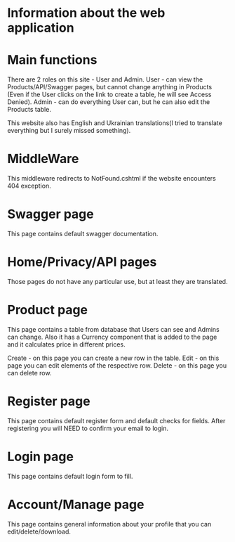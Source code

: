 # Information about the web application

# Main functions
There are 2 roles on this site - User and Admin.
User - can view the Products/API/Swagger pages, but cannot change anything in Products (Even if the User clicks on the link to create a table, he will see Access Denied).
Admin - can do everything User can, but he can also edit the Products table.

This website also has English and Ukrainian translations(I tried to translate everything but I surely missed something).

# MiddleWare
This middleware redirects to NotFound.cshtml if the website encounters 404 exception.

# Swagger page
This page contains default swagger documentation.

# Home/Privacy/API pages
Those pages do not have any particular use, but at least they are translated.

# Product page
This page contains a table from database that Users can see and Admins can change. Also it has a Currency component that is added to the page and it calculates price in different prices.

Create - on this page you can create a new row in the table.
Edit - on this page you can edit elements of the respective row.
Delete - on this page you can delete row.

# Register page
This page contains default register form and default checks for fields. After registering you will NEED to confirm your email to login. 

# Login page
This page contains default login form to fill.

# Account/Manage page
This page contains general information about your profile that you can edit/delete/download.
